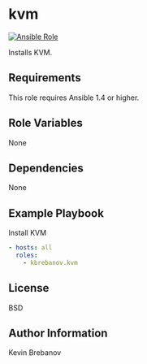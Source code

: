 kvm
===

[![Ansible Role](https://img.shields.io/ansible/role/3299.svg)](https://galaxy.ansible.com/list#/roles/3299)

Installs KVM.

Requirements
------------

This role requires Ansible 1.4 or higher.

Role Variables
--------------

None

Dependencies
------------

None

Example Playbook
----------------

Install KVM
```yaml
- hosts: all
  roles:
    - kbrebanov.kvm
```

License
-------

BSD

Author Information
------------------

Kevin Brebanov
